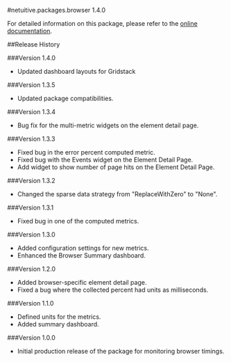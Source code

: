#netuitive.packages.browser 1.4.0

For detailed information on this package, please refer to the [online documentation](https://help.netuitive.com/Content/Integrations/browser.htm).

##Release History

###Version 1.4.0

* Updated dashboard layouts for Gridstack

###Version 1.3.5

* Updated package compatibilities.

###Version 1.3.4

* Bug fix for the multi-metric widgets on the element detail page.

###Version 1.3.3

* Fixed bug in the error percent computed metric.
* Fixed bug with the Events widget on the Element Detail Page.
* Add widget to show number of page hits on the Element Detail Page.

###Version 1.3.2

* Changed the sparse data strategy from "ReplaceWithZero" to "None".

###Version 1.3.1

* Fixed bug in one of the computed metrics.

###Version 1.3.0

* Added configuration settings for new metrics.
* Enhanced the Browser Summary dashboard.

###Version 1.2.0

* Added browser-specific element detail page.
* Fixed a bug where the collected percent had units as milliseconds.

###Version 1.1.0

* Defined units for the metrics.
* Added summary dashboard.

###Version 1.0.0

* Initial production release of the package for monitoring browser timings.
